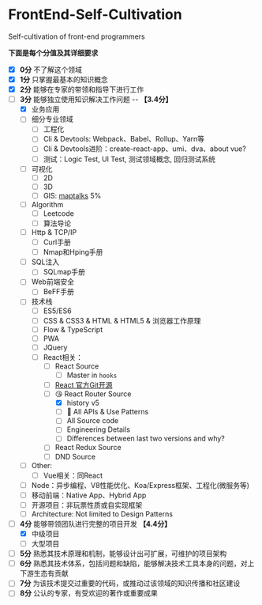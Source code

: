 # FrontEnd-Self-Cultivation
Self-cultivation of front-end programmers

**下面是每个分值及其详细要求**


- [x] **0分** 不了解这个领域
- [x] **1分** 只掌握最基本的知识概念
- [x] **2分** 能够在专家的带领和指导下进行工作
- [ ] **3分** 能够独立使用知识解决工作问题 -- **【3.4分】**
    - [x] 业务应用
    - [ ] 细分专业领域
      - [ ] 工程化
      - [ ] Cli & Devtools: Webpack、Babel、Rollup、Yarn等
      - [ ] Cli & Devtools进阶：create-react-app、umi、dva、about vue?
      - [ ] 测试：Logic Test, UI Test, 测试领域概念,  回归测试系统
    - [ ] 可视化
      - [ ] 2D
      - [ ] 3D
      - [ ] GIS: [maptalks](https://maptalks.org/) 5%
    - [ ] Algorithm
      - [ ] Leetcode
      - [ ] 算法导论
    - [ ] Http & TCP/IP
      - [ ] Curl手册
      - [ ] Nmap和Hping手册
    - [ ] SQL注入
      - [ ] SQLmap手册
    - [ ] Web前端安全
      - [ ] BeFF手册
    - [ ] 技术栈
      - [ ] ES5/ES6
      - [ ] CSS & CSS3 & HTML & HTML5 & 浏览器工作原理
      - [ ] Flow & TypeScript
      - [ ] PWA
      - [ ] JQuery
      - [ ] React相关：
        - [ ] React Source
          - [ ] Master in `hooks`
        - [ ] [React 官方Git开源](https://github.com/orgs/reactjs/repositories)
        - [ ] :kissing_heart: React Router Source
          - [x] history v5
          - [ ] :rocket: All APIs & Use Patterns
          - [ ] All Source code
          - [ ] Engineering Details
          - [ ] Differences between last two versions and why?
        - [ ] React Redux Source
        - [ ] DND Source
    - [ ] Other:
      - [ ] Vue相关：同React
    - [ ] Node：异步编程、V8性能优化、Koa/Express框架、工程化(微服务等)
    - [ ] 移动前端：Native App、Hybrid App
    - [ ] 开源项目：非玩票性质或自实现框架
    - [ ] Architecture: Not limited to Design Patterns
- [ ] **4分** 能够带领团队进行完整的项目开发 **【4.4分】**
    - [x] 中级项目
    - [ ] 大型项目
- [ ] **5分** 熟悉其技术原理和机制，能够设计出可扩展，可维护的项目架构
- [ ] **6分** 熟悉其技术体系，包括问题和缺陷，能够解决技术工具本身的问题，对上下游生态有贡献
- [ ] **7分** 为该技术提交过重要的代码，或推动过该领域的知识传播和社区建设
- [ ] **8分** 公认的专家，有受欢迎的著作或重要成果
